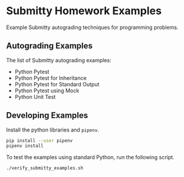 # Submitty Homework Examples

Example Submitty autograding techniques for programming problems.

## Autograding Examples

The list of Submitty autograding examples:

* Python Pytest
* Python Pytest for Inheritance
* Python Pytest for Standard Output
* Python Pytest using Mock
* Python Unit Test

## Developing Examples

Install the python libraries and `pipenv`.

```sh
pip install --user pipenv
pipenv install
```

To test the examples using standard Python, run the following script.

```sh
./verify_submitty_examples.sh
```
